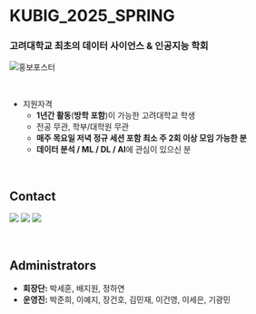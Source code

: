 # KUBIG_2025_SPRING

### 고려대학교 최초의 데이터 사이언스 & 인공지능 학회

</a>![홍보포스터](https://github.com/user-attachments/assets/956eea43-651e-4298-8a2f-9bd91b1041e9)

<br>

* 지원자격
  - **1년간 활동**(**방학 포함**)이 가능한 고려대학교 학생
  - 전공 무관, 학부/대학원 무관
  - **매주 목요일 저녁 정규 세션 포함 최소 주 2회 이상 모임 가능한 분**
  - **데이터 분석 / ML / DL / AI**에 관심이 있으신 분
<br>

## Contact

  <a href="https://www.instagram.com/kubig.official"><img src="https://img.shields.io/badge/Instagram-E4405F?style=for-the-badge&logo=Instagram&logoColor=white&link=https://www.instagram.com/woo0_hooo/"/></a>
  <a href="http://kubigkorea.com"><img src="https://img.shields.io/badge/KUBIG-aa2121?style=for-the-badge&logo=googlechrome&logoColor=white&link=https://www.instagram.com/woo0_hooo/"/></a>
<a href="mailto:kubigkorea@gmail.com"><img src="https://img.shields.io/badge/Gmail-d14836?style=for-the-badge&logo=Gmail&logoColor=white&link=viliketh1s98@naver.com"/></a>


<br>

## Administrators

- **회장단:** 박세훈, 배지원, 정하연
- **운영진:** 박준희, 이예지, 장건호, 김민재, 이건영, 이세은, 기광민
